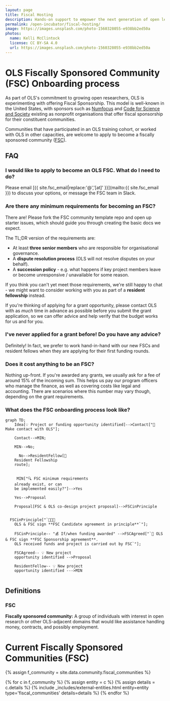 ```yaml
---
layout: page
title: Fiscal Hosting
description: Hands-on support to empower the next generation of open leaders in research.
permalink: /open-incubator/fiscal-hosting/
image: https://images.unsplash.com/photo-1560328055-e938bb2ed50a
photos:
  name: Kelli McClintock
  license: CC BY-SA 4.0
  url: https://images.unsplash.com/photo-1560328055-e938bb2ed50a
---
```


# OLS Fiscally Sponsored Community (FSC) Onboarding process

As part of OLS's commitment to growing open researchers, OLS is experimenting with offering Fiscal Sponsorship. This model is well-known in the United States, with sponsors such as [Numfocus](https://numfocus.org/) and [Code for Science and Society](https://www.codeforsociety.org/) existing as nonprofit organisations that offer fiscal sponsorship for their constituent communities. 

Communities that have participated in an OLS training cohort, or worked with OLS in other capacities, are welcome to apply to become a fiscally sponsored community ([FSC](#fsc)). 

## FAQ

### I would like to apply to become an OLS FSC. What do I need to do? 
Please email [{{ site.fsc_email|replace:'@','[at]' }}](mailto:{{ site.fsc_email }}) to discuss your options, or message the FSC team in Slack. 

### Are there any minimum requirements for becoming an FSC? 
There are! Please fork the FSC community template repo and open up starter issues, which should guide you through creating the basic docs we expect. 

The TL;DR version of the requirements are: 

- At least **three senior members** who are responsible for organisational governance.
- A **dispute resolution process** (OLS will not resolve disputes on your behalf).
- A **succession policy** - e.g. what happens if key project members leave or become unresponsive / unavailable for some reason. 

If you think you can't yet meet those requirements, we're still happy to chat - we might want to consider working with you as part of a **resident fellowship** instead. 

If you're thinking of applying for a grant opportunity, please contact OLS with as _much_ time in advance as possible before you submit the grant application, so we can offer advice and help verify that the budget works for us and for you. 

### I've never applied for a grant before! Do you have any advice?

Definitely! In fact, we prefer to work hand-in-hand with our new FSCs and resident fellows when they are applying for their first funding rounds. 

### Does it cost anything to be an FSC? 
Nothing up-front. If you're awarded any grants, we usually ask for a fee of around 15% of the incoming sum. This helps us pay our program officers who manage the finance, as well as covering costs like legal and accounting. There are scenarios where this number may vary though, depending on the grant requirements. 

### What does the FSC onboarding process look like? 

```mermaid!
graph TD;
    Idea[💡 Project or funding opportunity identified]-->Contact["📧 Make contact with OLS"];

    Contact-->MIN;

    MIN-->No;

      No-->ResidentFellow[👤 
    Resident Fellowship 
    route];


     MIN["🔍 FSC minimum requirements 
    already exist, or can 
    be implemented easily?"]-->Yes
    
    Yes-->Proposal

    Proposal[FSC & OLS co-design project proposal]-->FSCinPrinciple
   
    
  FSCinPrinciple["`👥👥👥 
    OLS & FSC sign **FSC Candidate agreement in principle**`"];
    
    FSCinPrinciple-- "💰 If/when funding awarded" -->FSCAgreed["`📝 OLS & FSC sign **FSC Sponsorship agreement**.
    OLS received funds and project is carried out by FSC`"];
    
    FSCAgreed-- 💡 New project 
    opportunity identified -->Proposal
    
    ResidentFellow-- 💡 New project 
    opportunity identified --->MIN
   
```

## Definitions
### FSC
**Fiscally sponsored community:** A group of individuals with interest in open research or other OLS-adjacent domains that would like assistance handling money, contracts, and possibly employment.


# Current Fiscally Sponsored Communities (FSC)
{% assign f_community = site.data.community.fiscal_communities %}

<div class="entities">
{% for c in f_community %}
    {% assign entity = c %}
    {% assign details = c.details %}
    {% include _includes/external-entities.html entity=entity type='fiscal_communities' details=details %}
{% endfor %}
</div>
